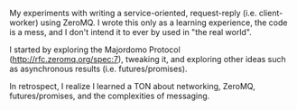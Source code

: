 My experiments with writing a service-oriented, request-reply (i.e. client-worker) using ZeroMQ. I wrote this only as a learning experience, the code is a mess, and I don't intend it to ever by used in "the real world".

I started by exploring the Majordomo Protocol (http://rfc.zeromq.org/spec:7), tweaking it, and exploring other ideas such as asynchronous results (i.e. futures/promises).

In retrospect, I realize I learned a TON about networking, ZeroMQ, futures/promises, and the complexities of messaging.
